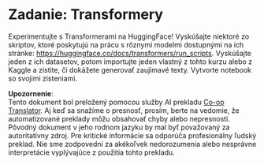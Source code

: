 <!--
CO_OP_TRANSLATOR_METADATA:
{
  "original_hash": "177f3ea3995d725e6f9f5c66af16edcd",
  "translation_date": "2025-08-25T22:05:09+00:00",
  "source_file": "lessons/5-NLP/18-Transformers/assignment.md",
  "language_code": "sk"
}
-->
# Zadanie: Transformery

Experimentujte s Transformerami na HuggingFace! Vyskúšajte niektoré zo skriptov, ktoré poskytujú na prácu s rôznymi modelmi dostupnými na ich stránke: https://huggingface.co/docs/transformers/run_scripts. Vyskúšajte jeden z ich datasetov, potom importujte jeden vlastný z tohto kurzu alebo z Kaggle a zistite, či dokážete generovať zaujímavé texty. Vytvorte notebook so svojimi zisteniami.

**Upozornenie**:  
Tento dokument bol preložený pomocou služby AI prekladu [Co-op Translator](https://github.com/Azure/co-op-translator). Aj keď sa snažíme o presnosť, prosím, berte na vedomie, že automatizované preklady môžu obsahovať chyby alebo nepresnosti. Pôvodný dokument v jeho rodnom jazyku by mal byť považovaný za autoritatívny zdroj. Pre kritické informácie sa odporúča profesionálny ľudský preklad. Nie sme zodpovední za akékoľvek nedorozumenia alebo nesprávne interpretácie vyplývajúce z použitia tohto prekladu.